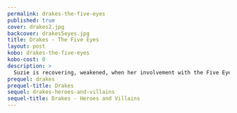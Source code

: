 ```yaml
---
permalink: drakes-the-five-eyes
published: true
cover: drakes2.jpg
backcover: drakes5eyes.jpg
title: Drakes - The Five Eyes
layout: post
kobo: drakes-the-five-eyes
kobo-cost: 0
description: >
  Suzie is recovering, weakened, when her involvement with the Five Eyes deepens, and the world is thrown into crisis.
prequel: drakes
prequel-title: Drakes
sequel: drakes-heroes-and-villains
sequel-title: Drakes - Heroes and Villains
---
```

